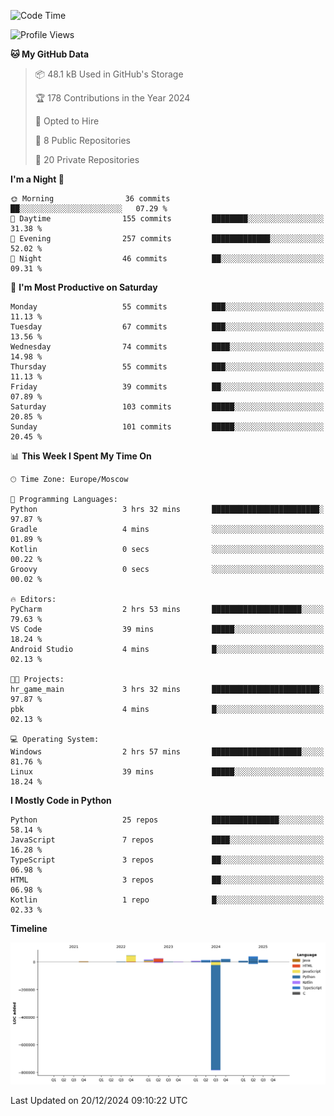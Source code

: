 <!--START_SECTION:waka-->
![Code Time](http://img.shields.io/badge/Code%20Time-568%20hrs%2030%20mins-blue)

![Profile Views](http://img.shields.io/badge/Profile%20Views-2-blue)

**🐱 My GitHub Data** 

> 📦 48.1 kB Used in GitHub's Storage 
 > 
> 🏆 178 Contributions in the Year 2024
 > 
> 💼 Opted to Hire
 > 
> 📜 8 Public Repositories 
 > 
> 🔑 20 Private Repositories 
 > 
**I'm a Night 🦉** 

```text
🌞 Morning                36 commits          ██░░░░░░░░░░░░░░░░░░░░░░░   07.29 % 
🌆 Daytime                155 commits         ████████░░░░░░░░░░░░░░░░░   31.38 % 
🌃 Evening                257 commits         █████████████░░░░░░░░░░░░   52.02 % 
🌙 Night                  46 commits          ██░░░░░░░░░░░░░░░░░░░░░░░   09.31 % 
```
📅 **I'm Most Productive on Saturday** 

```text
Monday                   55 commits          ███░░░░░░░░░░░░░░░░░░░░░░   11.13 % 
Tuesday                  67 commits          ███░░░░░░░░░░░░░░░░░░░░░░   13.56 % 
Wednesday                74 commits          ████░░░░░░░░░░░░░░░░░░░░░   14.98 % 
Thursday                 55 commits          ███░░░░░░░░░░░░░░░░░░░░░░   11.13 % 
Friday                   39 commits          ██░░░░░░░░░░░░░░░░░░░░░░░   07.89 % 
Saturday                 103 commits         █████░░░░░░░░░░░░░░░░░░░░   20.85 % 
Sunday                   101 commits         █████░░░░░░░░░░░░░░░░░░░░   20.45 % 
```


📊 **This Week I Spent My Time On** 

```text
🕑︎ Time Zone: Europe/Moscow

💬 Programming Languages: 
Python                   3 hrs 32 mins       ████████████████████████░   97.87 % 
Gradle                   4 mins              ░░░░░░░░░░░░░░░░░░░░░░░░░   01.89 % 
Kotlin                   0 secs              ░░░░░░░░░░░░░░░░░░░░░░░░░   00.22 % 
Groovy                   0 secs              ░░░░░░░░░░░░░░░░░░░░░░░░░   00.02 % 

🔥 Editors: 
PyCharm                  2 hrs 53 mins       ████████████████████░░░░░   79.63 % 
VS Code                  39 mins             █████░░░░░░░░░░░░░░░░░░░░   18.24 % 
Android Studio           4 mins              █░░░░░░░░░░░░░░░░░░░░░░░░   02.13 % 

🐱‍💻 Projects: 
hr_game_main             3 hrs 32 mins       ████████████████████████░   97.87 % 
pbk                      4 mins              █░░░░░░░░░░░░░░░░░░░░░░░░   02.13 % 

💻 Operating System: 
Windows                  2 hrs 57 mins       ████████████████████░░░░░   81.76 % 
Linux                    39 mins             █████░░░░░░░░░░░░░░░░░░░░   18.24 % 
```

**I Mostly Code in Python** 

```text
Python                   25 repos            ███████████████░░░░░░░░░░   58.14 % 
JavaScript               7 repos             ████░░░░░░░░░░░░░░░░░░░░░   16.28 % 
TypeScript               3 repos             ██░░░░░░░░░░░░░░░░░░░░░░░   06.98 % 
HTML                     3 repos             ██░░░░░░░░░░░░░░░░░░░░░░░   06.98 % 
Kotlin                   1 repo              █░░░░░░░░░░░░░░░░░░░░░░░░   02.33 % 
```



**Timeline**

![Lines of Code chart](https://raw.githubusercontent.com/adlemx/adlemx/main/assets/bar_graph.png)


 Last Updated on 20/12/2024 09:10:22 UTC
<!--END_SECTION:waka-->
